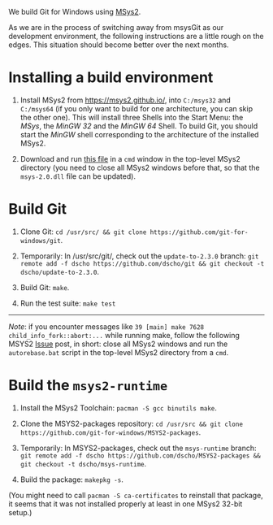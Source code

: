 We build Git for Windows using [MSys2](https://msys2.github.io/).

As we are in the process of switching away from msysGit as our development environment, the following instructions are a little rough on the edges. This situation should become better over the next months.

# Installing a build environment

1. Install MSys2 from https://msys2.github.io/, into `C:/msys32` and `C:/msys64` (if you only want to build for one architecture, you can skip the other one). This will install three Shells into the Start Menu: the *MSys*, the *MinGW 32* and the *MinGW 64* Shell. To build Git, you should start the *MinGW* shell corresponding to the architecture of the installed MSys2.

2. Download and run [this file](https://raw.githubusercontent.com/git-for-windows/build-extra/master/setup-git-sdk.bat) in a `cmd` window in the top-level MSys2 directory (you need to close all MSys2 windows before that, so that the `msys-2.0.dll` file can be updated).

# Build Git

1. Clone Git: `cd /usr/src/ && git clone https://github.com/git-for-windows/git`.

2. Temporarily: In /usr/src/git/, check out the `update-to-2.3.0` branch: `git remote add -f dscho https://github.com/dscho/git && git checkout -t dscho/update-to-2.3.0`.

3. Build Git: `make`.

4. Run the test suite: `make test`

***

_Note_: if you encounter messages like `39 [main] make 7628 child_info_fork::abort:...` while running make, follow the following MSYS2 [Issue](http://sourceforge.net/p/msys2/tickets/74/) post, in short: close all MSys2 windows and run the `autorebase.bat` script in the top-level MSys2 directory from a `cmd`.

# Build the `msys2-⁠runtime`

1. Install the MSys2 Toolchain: `pacman -⁠S gcc binutils make`.

2. Clone the MSYS2-packages repository: `cd /usr/src && git clone https://github.com/git-for-windows/MSYS2-packages`.

3. Temporarily: In MSYS2-packages, check out the `msys-runtime` branch: `git remote add -f dscho https://github.com/dscho/MSYS2-packages && git checkout -t dscho/msys-runtime`.

4. Build the package: `makepkg -⁠s`.

(You might need to call `pacman -S ca-certificates` to reinstall that package, it seems that it was not installed properly at least in one MSys2 32-bit setup.)